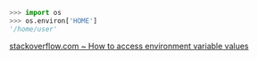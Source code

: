 ```python
>>> import os
>>> os.environ['HOME']
'/home/user'
```

[stackoverflow.com ~ How to access environment variable values](https://stackoverflow.com/a/4907053)
